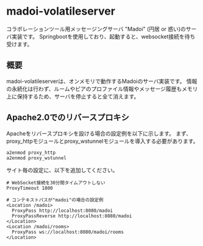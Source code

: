 # madoi-volatileserver

コラボレーションツール用メッセージングサーバ "Madoi" (円居 or 惑い)のサーバ実装です。
Springbootを使用しており、起動すると、websocket接続を待ち受けます。

## 概要

madoi-volatileserverは、オンメモリで動作するMadoiのサーバ実装です。
情報の永続化は行わず、ルームやピアのプロファイル情報やメッセージ履歴もメモリ上に保持するため、サーバを停止すると全て消えます。


## Apache2.0でのリバースプロキシ

Apacheをリバースプロキシを設ける場合の設定例を以下に示します。
まず、proxy_httpモジュールとproxy_wstunnelモジュールを導入する必要があります。

```
a2enmod proxy_http
a2enmod proxy_wstunnel
```

サイト毎の設定に、以下を追加してください。

```
# WebSocket接続を30分間タイムアウトしない
ProxyTimeout 1800

# コンテキストパスが"madoi"の場合の設定例
<Location /madoi>
  ProxyPass http://localhost:8080/madoi
  ProxyPassReverse http://localhost:8080/madoi
</Location>
<Location /madoi/rooms>
  ProxyPass ws://localhost:8080/madoi/rooms
</Location>
```

